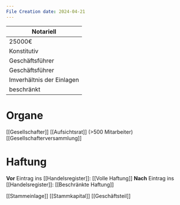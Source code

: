 ```yaml
---
File Creation date: 2024-04-21
---
```

| Notariell                 |
| ------------------------- |
| 25000€                    |
| Konstitutiv               |
| Geschäftsführer           |
| Geschäftsführer           |
| Imverhältnis der Einlagen |
| beschränkt                |
# Organe
[[Gesellschafter]]
[[Aufsichtsrat]] (>500 Mitarbeiter)
[[Gesellschafterversammlung]]
# Haftung
**Vor** Eintrag ins [[Handelsregister]]: [[Volle Haftung]]
**Nach** Eintrag ins [[Handelsregister]]: [[Beschränkte Haftung]]

[[Stammeinlage]]
[[Stammkapital]]
[[Geschäftsteil]]
